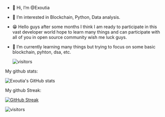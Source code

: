 - 👋 Hi, I’m @Exoutia
- 👀 I’m interested in Blockchain, Python, Data analysis.
- 😁 Hello guys after some months I think I am ready to participate in this vast developer world hope to learn many things and can participate with all of you in open source community wish me luck guys.
- 🌱 I’m currently learning many things but trying to focus on some basic blockchain, pyhton, dsa, etc.
  
  ![visitors](https://visitor-badge.glitch.me/badge?page_id=Exoutia&left_color=graygreen&right_color=blue)

My github stats:

  
  ![Exoutia's GitHub stats](https://github-readme-stats.vercel.app/api?username=Exoutia&show_icons=true&theme=tokyonight)
  
  
My github Streak:
  
  [![GitHub Streak](https://github-readme-streak-stats.herokuapp.com?user=Exoutia&theme=github-dark-blue&hide_border=true&date_format=j%20M%5B%20Y%5D)](https://git.io/streak-stats)
  
 
 ![visitors](https://visitor-badge.glitch.me/badge?page_id=Exoutia&left_color=graygreen&right_color=blue)




<!---
Exoutia/Exoutia is a ✨ special ✨ repository because its `README.md` (this file) appears on your GitHub profile.
You can click the Preview link to take a look at your changes.
--->

